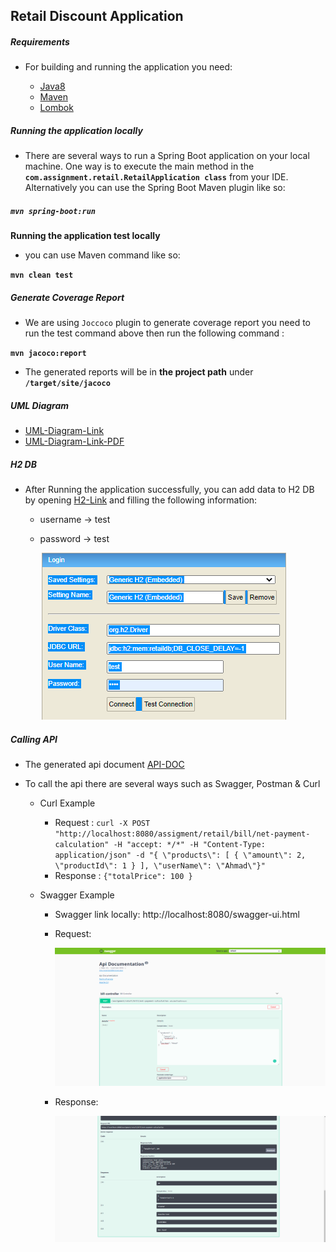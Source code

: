 ## Retail Discount Application

##### **Requirements**

* For building and running the application you need:

    * [Java8]
    * [Maven]
    * [Lombok]

##### **Running the application locally**

* There are several ways to run a Spring Boot application on your local machine. One way is to execute the main method in the **`com.assignment.retail.RetailApplication class`** from your IDE.
Alternatively you can use the Spring Boot Maven plugin like so:

##### **`mvn spring-boot:run`**

**Running the application test locally**

* you can use Maven command like so:
  
**`mvn clean test`**

##### **Generate Coverage Report**

* We are using `Joccoco` plugin to generate coverage report you need to run the test command above 
  then run the following command :

**`mvn jacoco:report`**

* The generated reports will be in **the project path** under **`/target/site/jacoco`**

##### **UML Diagram**
* [UML-Diagram-Link]
* [UML-Diagram-Link-PDF]

##### **H2 DB**
* After Running the application successfully, you can add data to H2 DB by opening [H2-Link]
  and filling the following information:
    * username -> test
    * password -> test
    
      ![Swagger-Request-Image](doc/H2DB.png)

##### **Calling API**
 * The generated api document [API-DOC]
 * To call the api there are several ways such as Swagger, Postman & Curl
   
    * Curl Example
      * Request : `curl -X POST "http://localhost:8080/assigment/retail/bill/net-payment-calculation" -H "accept: */*" -H "Content-Type: application/json" -d "{ \"products\": [ { \"amount\": 2, \"productId\": 1 } ], \"userName\": \"Ahmad\"}"`
      * Response : ` {"totalPrice": 100 } `
    
    * Swagger Example
      * Swagger link locally: http://localhost:8080/swagger-ui.html
      * Request: 
        
        ![Swagger-Request-Image](doc/Swagger-Request.png)
        
      * Response:   
        
        ![Swagger-Response-Image](doc/Swagger-Response.png)
        

[Java8]: https://www.oracle.com/java/technologies/javase/javase-jdk8-downloads.html
[Maven]: https://maven.apache.org/
[Lombok]: https://projectlombok.org/
[API-DOC]: doc/api-docs.json
[Swagger-link]: http://localhost:8080/swagger-ui.html
[UML-Diagram-Link]: doc/retail.uml
[UML-Diagram-Link-PDF]: doc/retial.pdf
[H2-Link]: http://localhost:8080/h2-console